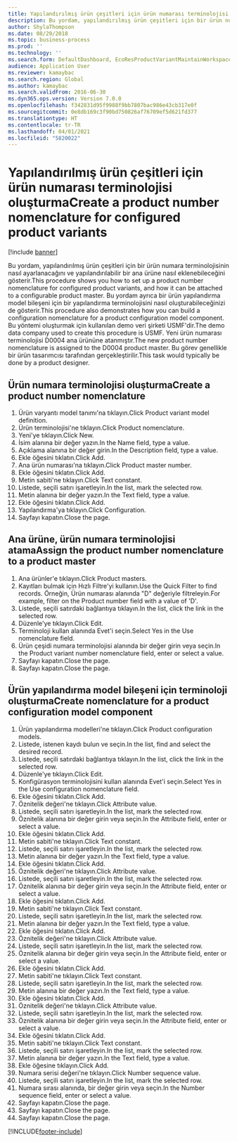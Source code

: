 ```yaml
---
title: Yapılandırılmış ürün çeşitleri için ürün numarası terminolojisi oluşturma
description: Bu yordam, yapılandırılmış ürün çeşitleri için bir ürün numara terminolojisinin nasıl ayarlanacağını ve yapılandırılabilir bir ana ürüne nasıl eklenebileceğini gösterir.
author: ShylaThompson
ms.date: 08/29/2018
ms.topic: business-process
ms.prod: ''
ms.technology: ''
ms.search.form: DefaultDashboard, EcoResProductVariantMaintainWorkspace, EcoResNomenclature, EcoResProductListPage, EcoResProductDetails, PCProductConfigurationModelListPage, PCProductConfigurationModelDetails
audience: Application User
ms.reviewer: kamaybac
ms.search.region: Global
ms.author: kamaybac
ms.search.validFrom: 2016-06-30
ms.dyn365.ops.version: Version 7.0.0
ms.openlocfilehash: f342831d95f9988f9bb7807bac986e43cb317e0f
ms.sourcegitcommit: 0e8db169c3f90bd750826af76709ef5d621fd377
ms.translationtype: HT
ms.contentlocale: tr-TR
ms.lasthandoff: 04/01/2021
ms.locfileid: "5820022"
---
```

# <a name="create-a-product-number-nomenclature-for-configured-product-variants"></a><span data-ttu-id="68685-103">Yapılandırılmış ürün çeşitleri için ürün numarası terminolojisi oluşturma</span><span class="sxs-lookup"><span data-stu-id="68685-103">Create a product number nomenclature for configured product variants</span></span>

[!include [banner](../../includes/banner.md)]

<span data-ttu-id="68685-104">Bu yordam, yapılandırılmış ürün çeşitleri için bir ürün numara terminolojisinin nasıl ayarlanacağını ve yapılandırılabilir bir ana ürüne nasıl eklenebileceğini gösterir.</span><span class="sxs-lookup"><span data-stu-id="68685-104">This procedure shows you how to set up a product number nomenclature for configured product variants, and how it can be attached to a configurable product master.</span></span> <span data-ttu-id="68685-105">Bu yordam ayrıca bir ürün yapılandırma model bileşeni için bir yapılandırma terminolojisini nasıl oluşturabileceğinizi de gösterir.</span><span class="sxs-lookup"><span data-stu-id="68685-105">This procedure also demonstrates how you can build a configuration nomenclature for a product configuration model component.</span></span> <span data-ttu-id="68685-106">Bu yöntemi oluşturmak için kullanılan demo veri şirketi USMF'dir.</span><span class="sxs-lookup"><span data-stu-id="68685-106">The demo data company used to create this procedure is USMF.</span></span> <span data-ttu-id="68685-107">Yeni ürün numarası terminolojisi D0004 ana ürününe atanmıştır.</span><span class="sxs-lookup"><span data-stu-id="68685-107">The new product number nomenclature is assigned to the D0004 product master.</span></span> <span data-ttu-id="68685-108">Bu görev genellikle bir ürün tasarımcısı tarafından gerçekleştirilir.</span><span class="sxs-lookup"><span data-stu-id="68685-108">This task would typically be done by a product designer.</span></span>


## <a name="create-a-product-number-nomenclature"></a><span data-ttu-id="68685-109">Ürün numara terminolojisi oluşturma</span><span class="sxs-lookup"><span data-stu-id="68685-109">Create a product number nomenclature</span></span>
1. <span data-ttu-id="68685-110">Ürün varyantı model tanımı'na tıklayın.</span><span class="sxs-lookup"><span data-stu-id="68685-110">Click Product variant model definition.</span></span>
2. <span data-ttu-id="68685-111">Ürün terminolojisi'ne tıklayın.</span><span class="sxs-lookup"><span data-stu-id="68685-111">Click Product nomenclature.</span></span>
3. <span data-ttu-id="68685-112">Yeni'ye tıklayın.</span><span class="sxs-lookup"><span data-stu-id="68685-112">Click New.</span></span>
4. <span data-ttu-id="68685-113">İsim alanına bir değer yazın.</span><span class="sxs-lookup"><span data-stu-id="68685-113">In the Name field, type a value.</span></span>
5. <span data-ttu-id="68685-114">Açıklama alanına bir değer girin.</span><span class="sxs-lookup"><span data-stu-id="68685-114">In the Description field, type a value.</span></span>
6. <span data-ttu-id="68685-115">Ekle öğesini tıklatın.</span><span class="sxs-lookup"><span data-stu-id="68685-115">Click Add.</span></span>
7. <span data-ttu-id="68685-116">Ana ürün numarası'na tıklayın.</span><span class="sxs-lookup"><span data-stu-id="68685-116">Click Product master number.</span></span>
8. <span data-ttu-id="68685-117">Ekle öğesini tıklatın.</span><span class="sxs-lookup"><span data-stu-id="68685-117">Click Add.</span></span>
9. <span data-ttu-id="68685-118">Metin sabiti'ne tıklayın.</span><span class="sxs-lookup"><span data-stu-id="68685-118">Click Text constant.</span></span>
10. <span data-ttu-id="68685-119">Listede, seçili satırı işaretleyin.</span><span class="sxs-lookup"><span data-stu-id="68685-119">In the list, mark the selected row.</span></span>
11. <span data-ttu-id="68685-120">Metin alanına bir değer yazın.</span><span class="sxs-lookup"><span data-stu-id="68685-120">In the Text field, type a value.</span></span>
12. <span data-ttu-id="68685-121">Ekle öğesini tıklatın.</span><span class="sxs-lookup"><span data-stu-id="68685-121">Click Add.</span></span>
13. <span data-ttu-id="68685-122">Yapılandırma'ya tıklayın.</span><span class="sxs-lookup"><span data-stu-id="68685-122">Click Configuration.</span></span>
14. <span data-ttu-id="68685-123">Sayfayı kapatın.</span><span class="sxs-lookup"><span data-stu-id="68685-123">Close the page.</span></span>

## <a name="assign-the-product-number-nomenclature-to-a-product-master"></a><span data-ttu-id="68685-124">Ana ürüne, ürün numara terminolojisi atama</span><span class="sxs-lookup"><span data-stu-id="68685-124">Assign the product number nomenclature to a product master</span></span>
1. <span data-ttu-id="68685-125">Ana ürünler'e tıklayın.</span><span class="sxs-lookup"><span data-stu-id="68685-125">Click Product masters.</span></span>
2. <span data-ttu-id="68685-126">Kayıtları bulmak için Hızlı Filtre'yi kullanın.</span><span class="sxs-lookup"><span data-stu-id="68685-126">Use the Quick Filter to find records.</span></span> <span data-ttu-id="68685-127">Örneğin, Ürün numarası alanında "D" değeriyle filtreleyin.</span><span class="sxs-lookup"><span data-stu-id="68685-127">For example, filter on the Product number field with a value of 'D'.</span></span>
3. <span data-ttu-id="68685-128">Listede, seçili satırdaki bağlantıya tıklayın.</span><span class="sxs-lookup"><span data-stu-id="68685-128">In the list, click the link in the selected row.</span></span>
4. <span data-ttu-id="68685-129">Düzenle'ye tıklayın.</span><span class="sxs-lookup"><span data-stu-id="68685-129">Click Edit.</span></span>
5. <span data-ttu-id="68685-130">Terminoloji kullan alanında Evet'i seçin.</span><span class="sxs-lookup"><span data-stu-id="68685-130">Select Yes in the Use nomenclature field.</span></span>
6. <span data-ttu-id="68685-131">Ürün çeşidi numara terminolojisi alanında bir değer girin veya seçin.</span><span class="sxs-lookup"><span data-stu-id="68685-131">In the Product variant number nomenclature field, enter or select a value.</span></span>
7. <span data-ttu-id="68685-132">Sayfayı kapatın.</span><span class="sxs-lookup"><span data-stu-id="68685-132">Close the page.</span></span>
8. <span data-ttu-id="68685-133">Sayfayı kapatın.</span><span class="sxs-lookup"><span data-stu-id="68685-133">Close the page.</span></span>

## <a name="create-nomenclature-for-a-product-configuration-model-component"></a><span data-ttu-id="68685-134">Ürün yapılandırma model bileşeni için terminoloji oluşturma</span><span class="sxs-lookup"><span data-stu-id="68685-134">Create nomenclature for a product configuration model component</span></span>
1. <span data-ttu-id="68685-135">Ürün yapılandırma modelleri'ne tıklayın.</span><span class="sxs-lookup"><span data-stu-id="68685-135">Click Product configuration models.</span></span>
2. <span data-ttu-id="68685-136">Listede, istenen kaydı bulun ve seçin.</span><span class="sxs-lookup"><span data-stu-id="68685-136">In the list, find and select the desired record.</span></span>
3. <span data-ttu-id="68685-137">Listede, seçili satırdaki bağlantıya tıklayın.</span><span class="sxs-lookup"><span data-stu-id="68685-137">In the list, click the link in the selected row.</span></span>
4. <span data-ttu-id="68685-138">Düzenle'ye tıklayın.</span><span class="sxs-lookup"><span data-stu-id="68685-138">Click Edit.</span></span>
5. <span data-ttu-id="68685-139">Konfigürasyon terminolojisini kullan alanında Evet'i seçin.</span><span class="sxs-lookup"><span data-stu-id="68685-139">Select Yes in the Use configuration nomenclature field.</span></span>
6. <span data-ttu-id="68685-140">Ekle öğesini tıklatın.</span><span class="sxs-lookup"><span data-stu-id="68685-140">Click Add.</span></span>
7. <span data-ttu-id="68685-141">Öznitelik değeri'ne tıklayın.</span><span class="sxs-lookup"><span data-stu-id="68685-141">Click Attribute value.</span></span>
8. <span data-ttu-id="68685-142">Listede, seçili satırı işaretleyin.</span><span class="sxs-lookup"><span data-stu-id="68685-142">In the list, mark the selected row.</span></span>
9. <span data-ttu-id="68685-143">Öznitelik alanına bir değer girin veya seçin.</span><span class="sxs-lookup"><span data-stu-id="68685-143">In the Attribute field, enter or select a value.</span></span>
10. <span data-ttu-id="68685-144">Ekle öğesini tıklatın.</span><span class="sxs-lookup"><span data-stu-id="68685-144">Click Add.</span></span>
11. <span data-ttu-id="68685-145">Metin sabiti'ne tıklayın.</span><span class="sxs-lookup"><span data-stu-id="68685-145">Click Text constant.</span></span>
12. <span data-ttu-id="68685-146">Listede, seçili satırı işaretleyin.</span><span class="sxs-lookup"><span data-stu-id="68685-146">In the list, mark the selected row.</span></span>
13. <span data-ttu-id="68685-147">Metin alanına bir değer yazın.</span><span class="sxs-lookup"><span data-stu-id="68685-147">In the Text field, type a value.</span></span>
14. <span data-ttu-id="68685-148">Ekle öğesini tıklatın.</span><span class="sxs-lookup"><span data-stu-id="68685-148">Click Add.</span></span>
15. <span data-ttu-id="68685-149">Öznitelik değeri'ne tıklayın.</span><span class="sxs-lookup"><span data-stu-id="68685-149">Click Attribute value.</span></span>
16. <span data-ttu-id="68685-150">Listede, seçili satırı işaretleyin.</span><span class="sxs-lookup"><span data-stu-id="68685-150">In the list, mark the selected row.</span></span>
17. <span data-ttu-id="68685-151">Öznitelik alanına bir değer girin veya seçin.</span><span class="sxs-lookup"><span data-stu-id="68685-151">In the Attribute field, enter or select a value.</span></span>
18. <span data-ttu-id="68685-152">Ekle öğesini tıklatın.</span><span class="sxs-lookup"><span data-stu-id="68685-152">Click Add.</span></span>
19. <span data-ttu-id="68685-153">Metin sabiti'ne tıklayın.</span><span class="sxs-lookup"><span data-stu-id="68685-153">Click Text constant.</span></span>
20. <span data-ttu-id="68685-154">Listede, seçili satırı işaretleyin.</span><span class="sxs-lookup"><span data-stu-id="68685-154">In the list, mark the selected row.</span></span>
21. <span data-ttu-id="68685-155">Metin alanına bir değer yazın.</span><span class="sxs-lookup"><span data-stu-id="68685-155">In the Text field, type a value.</span></span>
22. <span data-ttu-id="68685-156">Ekle öğesini tıklatın.</span><span class="sxs-lookup"><span data-stu-id="68685-156">Click Add.</span></span>
23. <span data-ttu-id="68685-157">Öznitelik değeri'ne tıklayın.</span><span class="sxs-lookup"><span data-stu-id="68685-157">Click Attribute value.</span></span>
24. <span data-ttu-id="68685-158">Listede, seçili satırı işaretleyin.</span><span class="sxs-lookup"><span data-stu-id="68685-158">In the list, mark the selected row.</span></span>
25. <span data-ttu-id="68685-159">Öznitelik alanına bir değer girin veya seçin.</span><span class="sxs-lookup"><span data-stu-id="68685-159">In the Attribute field, enter or select a value.</span></span>
26. <span data-ttu-id="68685-160">Ekle öğesini tıklatın.</span><span class="sxs-lookup"><span data-stu-id="68685-160">Click Add.</span></span>
27. <span data-ttu-id="68685-161">Metin sabiti'ne tıklayın.</span><span class="sxs-lookup"><span data-stu-id="68685-161">Click Text constant.</span></span>
28. <span data-ttu-id="68685-162">Listede, seçili satırı işaretleyin.</span><span class="sxs-lookup"><span data-stu-id="68685-162">In the list, mark the selected row.</span></span>
29. <span data-ttu-id="68685-163">Metin alanına bir değer yazın.</span><span class="sxs-lookup"><span data-stu-id="68685-163">In the Text field, type a value.</span></span>
30. <span data-ttu-id="68685-164">Ekle öğesini tıklatın.</span><span class="sxs-lookup"><span data-stu-id="68685-164">Click Add.</span></span>
31. <span data-ttu-id="68685-165">Öznitelik değeri'ne tıklayın.</span><span class="sxs-lookup"><span data-stu-id="68685-165">Click Attribute value.</span></span>
32. <span data-ttu-id="68685-166">Listede, seçili satırı işaretleyin.</span><span class="sxs-lookup"><span data-stu-id="68685-166">In the list, mark the selected row.</span></span>
33. <span data-ttu-id="68685-167">Öznitelik alanına bir değer girin veya seçin.</span><span class="sxs-lookup"><span data-stu-id="68685-167">In the Attribute field, enter or select a value.</span></span>
34. <span data-ttu-id="68685-168">Ekle öğesini tıklatın.</span><span class="sxs-lookup"><span data-stu-id="68685-168">Click Add.</span></span>
35. <span data-ttu-id="68685-169">Metin sabiti'ne tıklayın.</span><span class="sxs-lookup"><span data-stu-id="68685-169">Click Text constant.</span></span>
36. <span data-ttu-id="68685-170">Listede, seçili satırı işaretleyin.</span><span class="sxs-lookup"><span data-stu-id="68685-170">In the list, mark the selected row.</span></span>
37. <span data-ttu-id="68685-171">Metin alanına bir değer yazın.</span><span class="sxs-lookup"><span data-stu-id="68685-171">In the Text field, type a value.</span></span>
38. <span data-ttu-id="68685-172">Ekle öğesine tıklayın.</span><span class="sxs-lookup"><span data-stu-id="68685-172">Click Add.</span></span>
39. <span data-ttu-id="68685-173">Numara serisi değeri'ne tıklayın.</span><span class="sxs-lookup"><span data-stu-id="68685-173">Click Number sequence value.</span></span>
40. <span data-ttu-id="68685-174">Listede, seçili satırı işaretleyin.</span><span class="sxs-lookup"><span data-stu-id="68685-174">In the list, mark the selected row.</span></span>
41. <span data-ttu-id="68685-175">Numara sırası alanında, bir değer girin veya seçin.</span><span class="sxs-lookup"><span data-stu-id="68685-175">In the Number sequence field, enter or select a value.</span></span>
42. <span data-ttu-id="68685-176">Sayfayı kapatın.</span><span class="sxs-lookup"><span data-stu-id="68685-176">Close the page.</span></span>
43. <span data-ttu-id="68685-177">Sayfayı kapatın.</span><span class="sxs-lookup"><span data-stu-id="68685-177">Close the page.</span></span>
44. <span data-ttu-id="68685-178">Sayfayı kapatın.</span><span class="sxs-lookup"><span data-stu-id="68685-178">Close the page.</span></span>



[!INCLUDE[footer-include](../../../includes/footer-banner.md)]